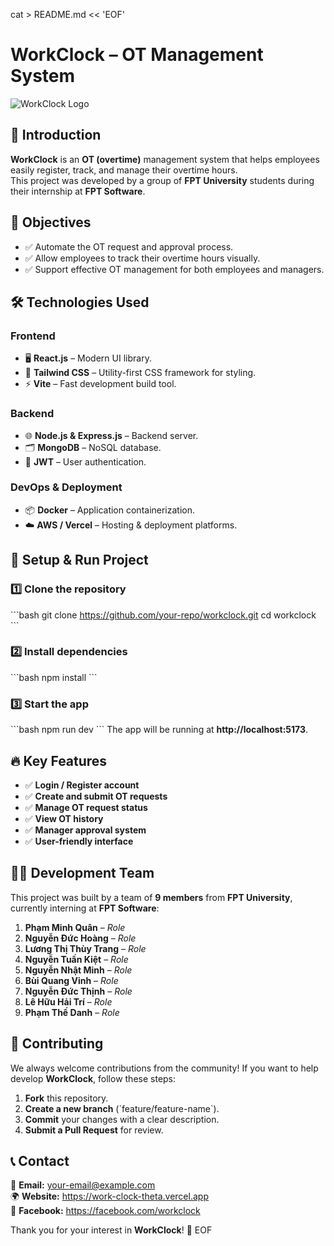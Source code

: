 cat > README.md << 'EOF'
# WorkClock – OT Management System

![WorkClock Logo](https://asset.cloudinary.com/ddr6psgs5/72f55391be30dec17fcf7f8e0903c218)

## 📌 Introduction

**WorkClock** is an **OT (overtime)** management system that helps employees easily register, track, and manage their overtime hours.  
This project was developed by a group of **FPT University** students during their internship at **FPT Software**.

## 🎯 Objectives

- ✅ Automate the OT request and approval process.  
- ✅ Allow employees to track their overtime hours visually.  
- ✅ Support effective OT management for both employees and managers.  

## 🛠️ Technologies Used

### **Frontend**
- 🖥️ **React.js** – Modern UI library.  
- 🎨 **Tailwind CSS** – Utility-first CSS framework for styling.  
- ⚡ **Vite** – Fast development build tool.  

### **Backend**
- 🌐 **Node.js & Express.js** – Backend server.  
- 🗂️ **MongoDB** – NoSQL database.  
- 🔐 **JWT** – User authentication.  

### **DevOps & Deployment**
- 📦 **Docker** – Application containerization.  
- ☁️ **AWS / Vercel** – Hosting & deployment platforms.  

## 🚀 Setup & Run Project

### 1️⃣ Clone the repository
\`\`\`bash
git clone https://github.com/your-repo/workclock.git
cd workclock
\`\`\`

### 2️⃣ Install dependencies
\`\`\`bash
npm install
\`\`\`

### 3️⃣ Start the app
\`\`\`bash
npm run dev
\`\`\`
The app will be running at **http://localhost:5173**.

## 🔥 Key Features

- ✅ **Login / Register account**  
- ✅ **Create and submit OT requests**  
- ✅ **Manage OT request status**  
- ✅ **View OT history**  
- ✅ **Manager approval system**  
- ✅ **User-friendly interface**  

## 👨‍💻 Development Team

This project was built by a team of **9 members** from **FPT University**, currently interning at **FPT Software**:

1. **Phạm Minh Quân** – *Role*  
2. **Nguyễn Đức Hoàng** – *Role*  
3. **Lương Thị Thùy Trang** – *Role*  
4. **Nguyễn Tuấn Kiệt** – *Role*  
5. **Nguyễn Nhật Minh** – *Role*  
6. **Bùi Quang Vinh** – *Role*  
7. **Nguyễn Đức Thịnh** – *Role*  
8. **Lê Hữu Hải Trí** – *Role*  
9. **Phạm Thế Danh** – *Role*  

## 🤝 Contributing

We always welcome contributions from the community! If you want to help develop **WorkClock**, follow these steps:

1. **Fork** this repository.  
2. **Create a new branch** (\`feature/feature-name\`).  
3. **Commit** your changes with a clear description.  
4. **Submit a Pull Request** for review.  

## 📞 Contact

📧 **Email:** your-email@example.com  
🌍 **Website:** https://work-clock-theta.vercel.app  
📱 **Facebook:** https://facebook.com/workclock  

Thank you for your interest in **WorkClock**! 🚀
EOF
